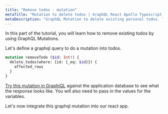```yaml
---
title: "Remove todos - mutation"
metaTitle: "Mutation to delete todos | GraphQL React Apollo Typescript Tutorial"
metaDescription: "GraphQL Mutation to delete existing personal todos. Try the mutation in GraphiQL, passing the Authorization token to delete a todo"
---
```


In this part of the tutorial, you will learn how to remove existing todos by using GraphQL Mutations.

Let's define a graphql query to do a mutation into todos.

```graphql
mutation removeTodo ($id: Int!) {
  delete_todos(where: {id: {_eq: $id}}) {
    affected_rows
  }
}
```

[Try this mutation in GraphiQL](https://learn.hasura.io/graphql/graphiql) against the application database to see what the response looks like. You will also need to pass in the values for the variables.

Let's now integrate this graphql mutation into our react app.